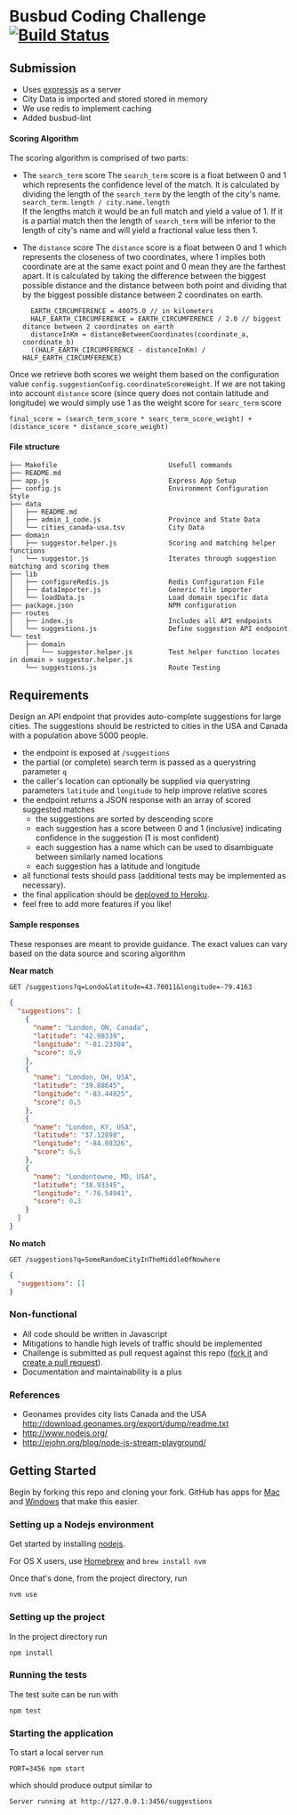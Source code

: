 # Busbud Coding Challenge [![Build Status](https://circleci.com/gh/busbud/coding-challenge-backend-c/tree/master.png?circle-token=6e396821f666083bc7af117113bdf3a67523b2fd)](https://circleci.com/gh/busbud/coding-challenge-backend-c)

## Submission

- Uses [expressjs](https://github.com/expressjs/express) as a server
- City Data is imported and stored stored in memory
- We use redis to implement caching
- Added busbud-lint
#### Scoring Algorithm

The scoring algorithm is comprised of two parts:
- The `search_term` score
        The `search_term` score is a float between 0 and 1 which represents the confidence level of the match. It is calculated by dividing the length of the `search_term` by the length of the city's name.  
        ```search_term.length / city.name.length```  
        If the lengths match it would be an full match and yield a value of 1. If it is a partial match then the length of `search_term` will be inferior to the length of city's name and will yield a fractional value less then 1.
                
- The `distance` score
        The `distance` score is a float between 0 and 1 which represents the closeness of two coordinates, where 1 implies both coordinate are at the same exact point and 0 mean they are the farthest apart. It is calculated by taking the difference between the biggest possible distance and the distance between both point and dividing that by the biggest possible distance between 2 coordinates on earth.  
        
        EARTH_CIRCUMFERENCE = 40075.0 // in kilometers
        HALF_EARTH_CIRCUMFERENCE = EARTH_CIRCUMFERENCE / 2.0 // biggest ditance between 2 coordinates on earth
        distanceInKm = distanceBetweenCoordinates(coordinate_a, coordinate_b)
        ((HALF_EARTH_CIRCUMFERENCE - distanceInKm) / HALF_EARTH_CIRCUMFERENCE)
                 
Once we retrieve both scores we weight them based on the configuration value `config.suggestionConfig.coordinateScoreWeight`. If we are not taking into account `distance` score (since query does not contain latitude and longitude) we would simply use 1 as the weight score for `searc_term` score

```
final_score = (search_term_score * searc_term_score_weight) + (distance_score * distance_score_weight)   
```

#### File structure
```
├── Makefile                            Usefull commands 
├── README.md
├── app.js                              Express App Setup
├── config.js                           Environment Configuration Style
├── data
│   ├── README.md
│   ├── admin_1_code.js                 Province and State Data
│   └── cities_canada-usa.tsv           City Data
├── domain
│   ├── suggestor.helper.js             Scoring and matching helper functions
│   └── suggestor.js                    Iterates through suggestion matching and scoring them
├── lib
│   ├── configureRedis.js               Redis Configuration File
│   ├── dataImporter.js                 Generic file importer
│   └── loadData.js                     Load domain specific data
├── package.json                        NPM configuration
├── routes  
│   ├── index.js                        Includes all API endpoints
│   └── suggestions.js                  Define suggestion API endpoint
└── test
    ├── domain
    │   └── suggestor.helper.js         Test helper function locates in domain > suggestor.helper.js
    └── suggestions.js                  Route Testing
```
## Requirements

Design an API endpoint that provides auto-complete suggestions for large cities.
The suggestions should be restricted to cities in the USA and Canada with a population above 5000 people.

- the endpoint is exposed at `/suggestions`
- the partial (or complete) search term is passed as a querystring parameter `q`
- the caller's location can optionally be supplied via querystring parameters `latitude` and `longitude` to help improve relative scores
- the endpoint returns a JSON response with an array of scored suggested matches
    - the suggestions are sorted by descending score
    - each suggestion has a score between 0 and 1 (inclusive) indicating confidence in the suggestion (1 is most confident)
    - each suggestion has a name which can be used to disambiguate between similarly named locations
    - each suggestion has a latitude and longitude
- all functional tests should pass (additional tests may be implemented as necessary).
- the final application should be [deployed to Heroku](https://devcenter.heroku.com/articles/getting-started-with-nodejs).
- feel free to add more features if you like!

#### Sample responses

These responses are meant to provide guidance. The exact values can vary based on the data source and scoring algorithm

**Near match**

    GET /suggestions?q=Londo&latitude=43.70011&longitude=-79.4163

```json
{
  "suggestions": [
    {
      "name": "London, ON, Canada",
      "latitude": "42.98339",
      "longitude": "-81.23304",
      "score": 0.9
    },
    {
      "name": "London, OH, USA",
      "latitude": "39.88645",
      "longitude": "-83.44825",
      "score": 0.5
    },
    {
      "name": "London, KY, USA",
      "latitude": "37.12898",
      "longitude": "-84.08326",
      "score": 0.5
    },
    {
      "name": "Londontowne, MD, USA",
      "latitude": "38.93345",
      "longitude": "-76.54941",
      "score": 0.3
    }
  ]
}
```

**No match**

    GET /suggestions?q=SomeRandomCityInTheMiddleOfNowhere

```json
{
  "suggestions": []
}
```


### Non-functional

- All code should be written in Javascript
- Mitigations to handle high levels of traffic should be implemented
- Challenge is submitted as pull request against this repo ([fork it](https://help.github.com/articles/fork-a-repo/) and [create a pull request](https://help.github.com/articles/creating-a-pull-request-from-a-fork/)).
- Documentation and maintainability is a plus

### References

- Geonames provides city lists Canada and the USA http://download.geonames.org/export/dump/readme.txt
- http://www.nodejs.org/
- http://ejohn.org/blog/node-js-stream-playground/


## Getting Started

Begin by forking this repo and cloning your fork. GitHub has apps for [Mac](http://mac.github.com/) and
[Windows](http://windows.github.com/) that make this easier.

### Setting up a Nodejs environment

Get started by installing [nodejs](http://www.nodejs.org).

For OS X users, use [Homebrew](http://brew.sh) and `brew install nvm`

Once that's done, from the project directory, run

```
nvm use
```

### Setting up the project

In the project directory run

```
npm install
```

### Running the tests

The test suite can be run with

```
npm test
```

### Starting the application

To start a local server run

```
PORT=3456 npm start
```

which should produce output similar to

```
Server running at http://127.0.0.1:3456/suggestions
```
